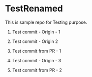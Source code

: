 # TestRenamed
This is sample repo for Testing purpose. 

1. Test commit - Origin - 1 

2. Test commit - Origin 2

3. Test commit from PR - 1

4. Test commit - Origin - 3

5. Test commit from PR - 2

